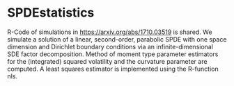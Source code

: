 # SPDEstatistics
R-Code of simulations in https://arxiv.org/abs/1710.03519 is shared.
We simulate a solution of a linear, second-order, parabolic SPDE with one space dimension and Dirichlet boundary conditions via an infinite-dimensional SDE factor decomposition.
Method of moment type parameter estimators for the (integrated) squared volatility and the curvature parameter are computed.
A least squares estimator is implemented using the R-function nls.
